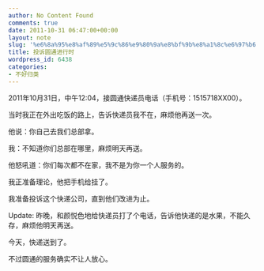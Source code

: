 ```yaml
---
author: No Content Found
comments: true
date: 2011-10-31 06:47:00+00:00
layout: note
slug: '%e6%8a%95%e8%af%89%e5%9c%86%e9%80%9a%e8%bf%9b%e8%a1%8c%e6%97%b6'
title: 投诉圆通进行时
wordpress_id: 6438
categories:
- 不好归类
---
```


2011年10月31日，中午12:04，接圆通快递员电话（手机号：1515718XX00）。





当时我正在外出吃饭的路上，告诉快递员我不在，麻烦他再送一次。





他说：你自己去我们总部拿。





我：不知道你们总部在哪里，麻烦明天再送。





他怒吼道：你们每次都不在家，我不是为你一个人服务的。





我正准备理论，他把手机给挂了。





我准备投诉这个快递公司，直到他们改进为止。





Update: 昨晚，和颜悦色地给快递员打了个电话，告诉他快递的是水果，不能久存，麻烦他明天再送。





今天，快递送到了。





不过圆通的服务确实不让人放心。
